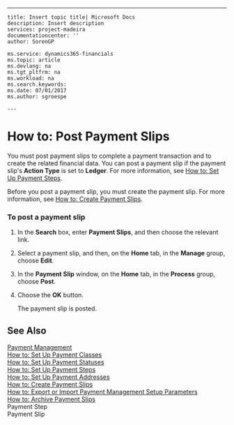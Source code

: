 ---
    title: Insert topic title| Microsoft Docs
    description: Insert description
    services: project-madeira
    documentationcenter: ''
    author: SorenGP

    ms.service: dynamics365-financials
    ms.topic: article
    ms.devlang: na
    ms.tgt_pltfrm: na
    ms.workload: na
    ms.search.keywords:
    ms.date: 07/01/2017
    ms.author: sgroespe

    ---
# How to: Post Payment Slips
You must post payment slips to complete a payment transaction and to create the related financial data. You can post a payment slip if the payment slip's **Action Type** is set to **Ledger**. For more information, see [How to: Set Up Payment Steps](../-$-t_10862-payment-step-$-.md).  
  
 Before you post a payment slip, you must create the payment slip. For more information, see [How to: Create Payment Slips](../how-to-create-payment-slips.md).  
  
### To post a payment slip  
  
1.  In the **Search** box, enter **Payment Slips**, and then choose the relevant link.  
  
2.  Select a payment slip, and then, on the **Home** tab, in the **Manage** group, choose **Edit**.  
  
3.  In the **Payment Slip** window, on the **Home** tab, in the **Process** group, choose **Post**.  
  
4.  Choose the **OK** button.  
  
     The payment slip is posted.  
  
## See Also  
 [Payment Management](../payment-management.md)   
 [How to: Set Up Payment Classes](../how-to-set-up-payment-classes.md)   
 [How to: Set Up Payment Statuses](../how-to-set-up-payment-statuses.md)   
 [How to: Set Up Payment Steps](../how-to-set-up-payment-steps.md)   
 [How to: Set Up Payment Addresses](../how-to-set-up-payment-addresses.md)   
 [How to: Create Payment Slips](../how-to-create-payment-slips.md)   
 [How to: Export or Import Payment Management Setup Parameters](../how-to-export-or-import-payment-management-setup-parameters.md)   
 [How to: Archive Payment Slips](../how-to-archive-payment-slips.md)   
 Payment Step   
 Payment Slip